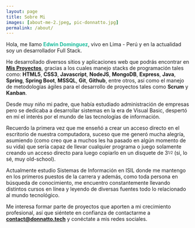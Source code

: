 ```yaml
---
layout: page
title: Sobre Mi
images: [about-me-2.jpeg, pic-donnatto.jpg]
permalink: /about/
---
```


Hola, me llamo <span style="color:#1ABC9C">**Edwin Dominguez**</span>, vivo en Lima - Perú y en la actualidad soy un desarrollador Full Stack.

He desarrollado diversos sitios y aplicaciones web que podrás encontrar en <span style="color:#1ABC9C">**[Mis Proyectos](https://blog.donnatto.me/projects/)**</span>, gracias a los cuales manejo stacks de programación tales como: **HTML5**, **CSS3**, **Javascript**, **NodeJS**, **MongoDB**, **Express**, **Java**, **Spring**, **Spring Boot**, **MSSQL**, **Git**, **Github**, entre otros, así como el manejo de metodologías ágiles para el desarrollo de proyectos tales como **Scrum** y **Kanban**.

Desde muy niño mi padre, que había estudiado administración de empresas pero se dedicaba a desarrollar sistemas en la era de Visual Basic, despertó en mí el interés por el mundo de las tecnologías de información.

Recuerdo la primera vez que me enseñó a crear un acceso directo en el escritorio de nuestra computadora, suceso que me generó mucha alegría, asumiendo (como creo que a muchos les ha pasado en algún momento de su vida) que sería capaz de llevar cualquier programa o juego solamente creando un acceso directo para luego copiarlo en un disquete de 3<sup><sub>1/2</sub></sup> (si, lo sé, muy old-school).

Actualmente estudio Sistemas de Información en ISIL donde me mantengo en los primeros puestos de la carrera y además, como toda persona en búsqueda de conocimiento, me encuentro constantemente llevando distintos cursos en línea y leyendo de diversas fuentes todo lo relacionado al mundo tecnológico.

Me interesa formar parte de proyectos que aporten a mi crecimiento profesional, así que siéntete en confianza de contactarme a <span style="color:#1ABC9C">**[contact@donnatto.tech](mailto:contact@donnatto.tech)**</span> y conéctate a mis redes sociales.
